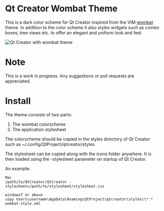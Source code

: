 Qt Creator Wombat Theme
=======================

This is a dark color scheme for Qt Creator inspired from the VIM [wombat][1] theme. In addition to the color scheme it also styles widgets such as combo boxes, tree views etc. to offer an elegant and uniform look and feel.

![Qt Creator with wombat theme](http://i.imgur.com/eqXMhz1.png)


Note
====

This is a work in progress. Any suggestions or pull requests are appreciated.


Install
=======

The theme consists of two parts:

1. The wombat colorscheme
2. The application stylesheet

The colorscheme should be copied in the styles directory of Qt Creator such as ~/.config/QtProject/qtcreator/styles

The stylesheet can be copied along with the icons folder anywhere. It is then loaded using the -stylesheet parameter on startup of Qt Creator.

An example:
```
Mac
/path/to/QtCreator/QtCreator -stylesheet=/path/to/stylesheet/stylesheet.css
```
```
windows7 or above
copy Users\username\AppData\Roaming\QtProject\qtcreator\styles\\*.* wombat-style.xml
```

[1]: http://dengmao.wordpress.com/2007/01/22/vim-color-scheme-wombat/
